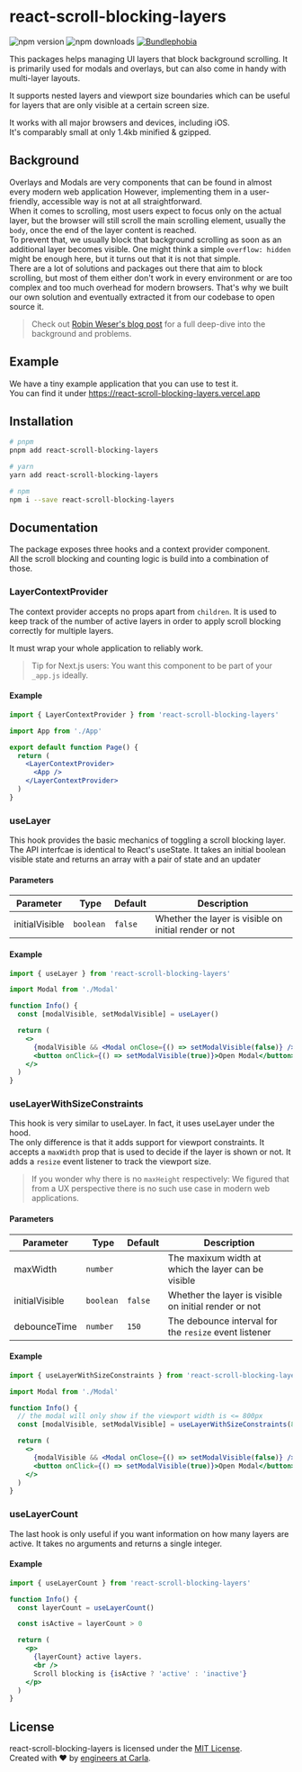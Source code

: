 # react-scroll-blocking-layers

<img alt="npm version" src="https://badge.fury.io/js/react-scroll-blocking-layers.svg"> <img alt="npm downloads" src="https://img.shields.io/npm/dm/react-scroll-blocking-layers.svg"> <a href="https://bundlephobia.com/result?p=react-scroll-blocking-layers@latest"><img alt="Bundlephobia" src="https://img.shields.io/bundlephobia/minzip/react-scroll-blocking-layers.svg"></a>

This packages helps managing UI layers that block background scrolling. It is primarily used for modals and overlays, but can also come in handy with multi-layer layouts.

It supports nested layers and viewport size boundaries which can be useful for layers that are only visible at a certain screen size.

It works with all major browsers and devices, including iOS.<br />
It's comparably small at only 1.4kb minified & gzipped.

## Background

Overlays and Modals are very components that can be found in almost every modern web application However, implementing them in a user-friendly, accessible way is not at all straightforward.<br />
When it comes to scrolling, most users expect to focus only on the actual layer, but the browser will still scroll the main scrolling element, usually the `body`, once the end of the layer content is reached.<br />
To prevent that, we usually block that background scrolling as soon as an additional layer becomes visible. One might think a simple `overflow: hidden` might be enough here, but it turns out that it is not that simple.<br />
There are a lot of solutions and packages out there that aim to block scrolling, but most of them either don't work in every environment or are too complex and too much overhead for modern browsers. That's why we built our own solution and eventually extracted it from our codebase to open source it.

> Check out [Robin Weser's blog post](https://weser.io/scroll-blocking-overlays) for a full deep-dive into the background and problems.

## Example

We have a tiny example application that you can use to test it. <br />
You can find it under https://react-scroll-blocking-layers.vercel.app

## Installation

```sh
# pnpm
pnpm add react-scroll-blocking-layers

# yarn
yarn add react-scroll-blocking-layers

# npm
npm i --save react-scroll-blocking-layers
```

## Documentation

The package exposes three hooks and a context provider component.<br />
All the scroll blocking and counting logic is build into a combination of those.

### LayerContextProvider

The context provider accepts no props apart from `children`.
It is used to keep track of the number of active layers in order to apply scroll blocking correctly for multiple layers.

It must wrap your whole application to reliably work.

> Tip for Next.js users: You want this component to be part of your `_app.js` ideally.

#### Example

```jsx
import { LayerContextProvider } from 'react-scroll-blocking-layers'

import App from './App'

export default function Page() {
  return (
    <LayerContextProvider>
      <App />
    </LayerContextProvider>
  )
}
```

### useLayer

This hook provides the basic mechanics of toggling a scroll blocking layer.
The API interfcae is identical to React's useState. It takes an initial boolean visible state and returns an array with a pair of state and an updater

#### Parameters

| Parameter      |  Type     | Default |  Description                                          |
| -------------- | --------- | ------- | ----------------------------------------------------- |
| initialVisible | `boolean` | `false` | Whether the layer is visible on initial render or not |

#### Example

```jsx
import { useLayer } from 'react-scroll-blocking-layers'

import Modal from './Modal'

function Info() {
  const [modalVisible, setModalVisible] = useLayer()

  return (
    <>
      {modalVisible && <Modal onClose={() => setModalVisible(false)} />}
      <button onClick={() => setModalVisible(true)}>Open Modal</button>
    </>
  )
}
```

### useLayerWithSizeConstraints

This hook is very similar to useLayer. In fact, it uses useLayer under the hood.<br />
The only difference is that it adds support for viewport constraints. It accepts a `maxWidth` prop that is used to decide if the layer is shown or not. It adds a `resize` event listener to track the viewport size.

> If you wonder why there is no `maxHeight` respectively: We figured that from a UX perspective there is no such use case in modern web applications.

#### Parameters

| Parameter      |  Type     | Default |  Description                                            |
| -------------- | --------- | ------- | ------------------------------------------------------- |
| maxWidth       | `number`  |         | The maxixum width at which the layer can be visible     |
| initialVisible | `boolean` | `false` | Whether the layer is visible on initial render or not   |
| debounceTime   | `number`  | `150`   | The debounce interval for the `resize` event listener   |

#### Example

```jsx
import { useLayerWithSizeConstraints } from 'react-scroll-blocking-layers'

import Modal from './Modal'

function Info() {
  // the modal will only show if the viewport width is <= 800px
  const [modalVisible, setModalVisible] = useLayerWithSizeConstraints(800)

  return (
    <>
      {modalVisible && <Modal onClose={() => setModalVisible(false)} />}
      <button onClick={() => setModalVisible(true)}>Open Modal</button>
    </>
  )
}
```

### useLayerCount

The last hook is only useful if you want information on how many layers are active. It takes no arguments and returns a single integer.

#### Example

```jsx
import { useLayerCount } from 'react-scroll-blocking-layers'

function Info() {
  const layerCount = useLayerCount()

  const isActive = layerCount > 0

  return (
    <p>
      {layerCount} active layers.
      <br />
      Scroll blocking is {isActive ? 'active' : 'inactive'}
    </p>
  )
}
```

## License

react-scroll-blocking-layers is licensed under the [MIT License](http://opensource.org/licenses/MIT).<br />
Created with ♥ by [engineers at Carla](http://carla.se).
